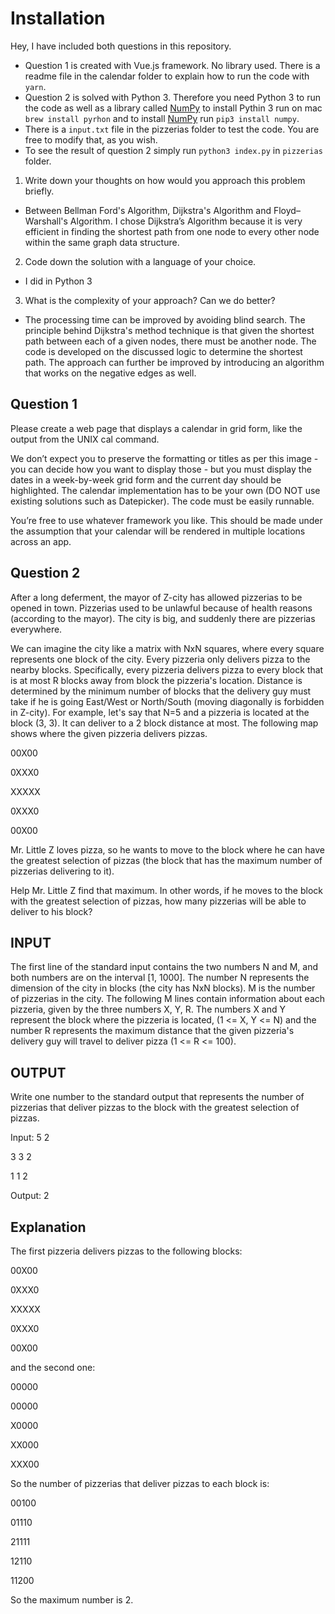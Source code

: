 # Installation

Hey, I have included both questions in this repository.

-   Question 1 is created with Vue.js framework. No library used. There is a readme file in the calendar folder to explain how to run the code with `yarn`.
-   Question 2 is solved with Python 3. Therefore you need Python 3 to run the code as well as a library called [NumPy](https://numpy.org/) to install Pythin 3 run on mac `brew install pyrhon` and to install [NumPy](https://numpy.org/) run `pip3 install numpy`.
-   There is a `input.txt` file in the pizzerias folder to test the code. You are free to modify that, as you wish.
-   To see the result of question 2 simply run `python3 index.py` in `pizzerias` folder.

1. Write down your thoughts on how would you approach this problem briefly.

-   Between Bellman Ford's Algorithm, Dijkstra's Algorithm and Floyd–Warshall's Algorithm. I chose Dijkstra’s Algorithm because it is very efficient in finding the shortest path from one node to every other node within the same graph data structure.

2. Code down the solution with a language of your choice.

-   I did in Python 3

3. What is the complexity of your approach? Can we do better?

-   The processing time can be improved by avoiding blind search. The principle behind Dijkstra's method technique is that given the shortest path between each of a given nodes, there must be another node. The code is developed on the discussed logic to determine the shortest path. The approach can further be improved by introducing an algorithm that works on the negative edges as well.

## Question 1

Please create a web page that displays a calendar in grid form, like the output from the UNIX cal command.

We don’t expect you to preserve the formatting or titles as per this image - you can decide how you want to display those - but you must display the dates in a week-by-week grid form and the current day should be highlighted. The calendar implementation has to be your own (DO NOT use existing solutions such as Datepicker). The code must be easily runnable.

You’re free to use whatever framework you like. This should be made under the assumption that your calendar will be rendered in multiple locations across an app.

## Question 2

After a long deferment, the mayor of Z-city has allowed pizzerias to be opened in town. Pizzerias used to be unlawful because of health reasons (according to the mayor). The city is big, and suddenly there are pizzerias everywhere.

We can imagine the city like a matrix with NxN squares, where every square represents one block of the city. Every pizzeria only delivers pizza to the nearby blocks. Specifically, every pizzeria delivers pizza to every block that is at most R blocks away from block the pizzeria's location. Distance is determined by the minimum number of blocks that the delivery guy must take if he is going East/West or North/South (moving diagonally is forbidden in Z-city). For example, let's say that N=5 and a pizzeria is located at the block (3, 3). It can deliver to a 2 block distance at most. The following map shows where the given pizzeria delivers pizzas.

00X00

0XXX0

XXXXX

0XXX0

00X00

Mr. Little Z loves pizza, so he wants to move to the block where he can have the greatest selection of pizzas (the block that has the maximum number of pizzerias delivering to it).

Help Mr. Little Z find that maximum. In other words, if he moves to the block with the greatest selection of pizzas, how many pizzerias will be able to deliver to his block?

## INPUT

The first line of the standard input contains the two numbers N and M, and both numbers are on the interval [1, 1000]. The number N represents the dimension of the city in blocks (the city has NxN blocks). M is the number of pizzerias in the city. The following M lines contain information about each pizzeria, given by the three numbers X, Y, R. The numbers X and Y represent the block where the pizzeria is located, (1 <= X, Y <= N) and the number R represents the maximum distance that the given pizzeria's delivery guy will travel to deliver pizza (1 <= R <= 100).

## OUTPUT

Write one number to the standard output that represents the number of pizzerias that deliver pizzas to the block with the greatest selection of pizzas.

Input:
5 2

3 3 2

1 1 2

Output:
2

## Explanation

The first pizzeria delivers pizzas to the following blocks:

00X00

0XXX0

XXXXX

0XXX0

00X00

and the second one:

00000

00000

X0000

XX000

XXX00

So the number of pizzerias that deliver pizzas to each block is:

00100

01110

21111

12110

11200

So the maximum number is 2.
